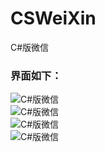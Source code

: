 # CSWeiXin
C#版微信
<h3>界面如下：</h3>
<img src="https://raw.githubusercontent.com/yswenli/CSWeiXin/master/1.jpg" alt="C#版微信"/><br/>
<img src="https://raw.githubusercontent.com/yswenli/CSWeiXin/master/2.jpg" alt="C#版微信"/><br/>
<img src="https://raw.githubusercontent.com/yswenli/CSWeiXin/master/3.jpg" alt="C#版微信"/><br/>
<img src="https://raw.githubusercontent.com/yswenli/CSWeiXin/master/4.jpg" alt="C#版微信"/><br/>
